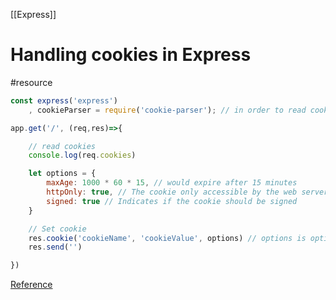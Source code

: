 [[Express]]

# Handling cookies in Express
#resource 

```javascript
const express('express')
    , cookieParser = require('cookie-parser'); // in order to read cookie sent from client

app.get('/', (req,res)=>{

    // read cookies
    console.log(req.cookies) 

    let options = {
        maxAge: 1000 * 60 * 15, // would expire after 15 minutes
        httpOnly: true, // The cookie only accessible by the web server
        signed: true // Indicates if the cookie should be signed
    }

    // Set cookie
    res.cookie('cookieName', 'cookieValue', options) // options is optional
    res.send('')

})
```

[Reference](https://stackoverflow.com/a/40135050) 